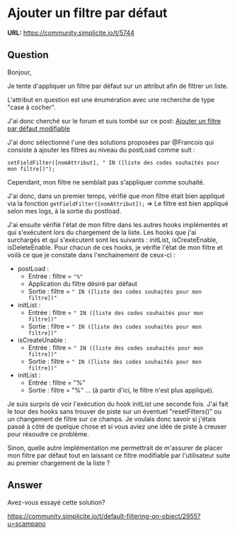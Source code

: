 # Ajouter un filtre par défaut

**URL:** https://community.simplicite.io/t/5744

## Question
Bonjour, 

Je tente d'appliquer un filtre par défaut sur un attribut afin de filtrer un liste.

L'attribut en question est une énumération avec une recherche de type "case à cocher". 

J'ai donc cherché sur le forum et suis tombé sur ce post: [Ajouter un filtre par défaut modifiable](https://community.simplicite.io/t/ajouter-un-filtre-par-defaut-modifiable/1483)

J'ai donc sélectionné l'une des solutions proposées par @Francois qui consiste à ajouter les filtres au niveau du postLoad comme suit :

```
setFieldFilter([nomAttribut], " IN ([liste des codes souhaités pour mon filtre])");
```

Cependant, mon filtre ne semblait pas s'appliquer comme souhaité. 

J'ai donc, dans un premier temps, vérifié que mon filtre était bien appliqué via la fonction `getFieldFilter([nomAttribut]);` => Le filtre est bien appliqué selon mes logs, à la sortie du postload.

J'ai ensuite vérifié l'état de mon filtre dans les autres hooks implémentés et qui s'exécutent lors du chargement de la liste. Les hooks que j'ai surchargés et qui s'exécutent sont les suivants : initList, isCreateEnable, isDeleteEnable. Pour chacun de ces hooks, je vérifie l'état de mon filtre et voilà ce que je constate dans l'enchainement de ceux-ci : 
- postLoad :
  - Entrée : filtre = `"%"`
  - Application du filtre désiré par défaut
  - Sortie : filtre = `" IN ([liste des codes souhaités pour mon filtre])"`
- initList :
  - Entrée : filtre = `" IN ([liste des codes souhaités pour mon filtre])"`
  - Sortie : filtre = `" IN ([liste des codes souhaités pour mon filtre])"`
- isCreateUnable :
  - Entrée : filtre = `" IN ([liste des codes souhaités pour mon filtre])"`
  - Sortie : filtre = `" IN ([liste des codes souhaités pour mon filtre])"`
- initList :
  - Entrée : filtre = "%"
  - Sortie : filtre = "%"
... 
(à partir d'ici, le filtre n'est plus appliqué).

Je suis surpris de voir l'exécution du hook initList une seconde fois. J'ai fait le tour des hooks sans trouver de piste sur un éventuel "resetFilters()" ou un changement de filtre sur ce champs. Je voulais donc savoir si j'étais passé à côté de quelque chose et si vous aviez une idée de piste à creuser pour résoudre ce problème. 

Sinon, quelle autre implémentation me permettrait de m'assurer de placer mon filtre par défaut tout en laissant ce filtre modifiable par l'utilisateur suite au premier chargement de la liste ?

## Answer
Avez-vous essayé cette solution?

https://community.simplicite.io/t/default-filtering-on-object/2955?u=scampano
